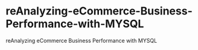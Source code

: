 # reAnalyzing-eCommerce-Business-Performance-with-MYSQL
reAnalyzing eCommerce Business Performance with MYSQL
